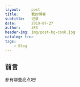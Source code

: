 ```yaml
---
layout:     post
title:      我的博客
subtitle:   记录
date:       2019-07-27
author:     ZFX
header-img: img/post-bg-cook.jpg
catalog: true
tags:
    - Blog
---
```


## 前言

都有哪些亮点吧!
